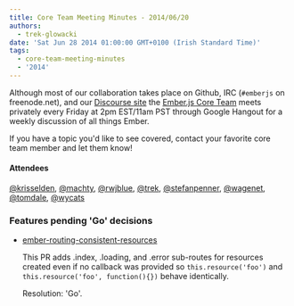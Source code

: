 ```yaml
---
title: Core Team Meeting Minutes - 2014/06/20
authors:
  - trek-glowacki
date: 'Sat Jun 28 2014 01:00:00 GMT+0100 (Irish Standard Time)'
tags:
  - core-team-meeting-minutes
  - '2014'
---
```



Although most of our collaboration takes place on Github, IRC
(`#emberjs` on freenode.net), and our [Discourse site](http://discuss.emberjs.com/)
the [Ember.js Core Team](/team) meets privately every
Friday at 2pm EST/11am PST through Google Hangout for a weekly
discussion of all things Ember.

If you have a topic you'd like to see covered, contact your favorite
core team member and let them know!

#### Attendees

<!--   [@ebryn](https://twitter.com/ebryn),
  [@krisselden](https://twitter.com/krisselden),
  [@machty](https://twitter.com/machty),
  [@rwjblue](https://twitter.com/rwjblue),
  [@trek](https://twitter.com/trek),
  [@stefanpenner](https://twitter.com/stefanpenner),
  [@wagenet](https://twitter.com/wagenet),
  [@tomdale](https://twitter.com/tomdale),
  [@wifelette](https://twitter.com/wifelette),
  [@wycats](https://twitter.com/wycats) -->

[@krisselden](https://twitter.com/krisselden),
[@machty](https://twitter.com/machty),
[@rwjblue](https://twitter.com/rwjblue),
[@trek](https://twitter.com/trek),
[@stefanpenner](https://twitter.com/stefanpenner),
[@wagenet](https://twitter.com/wagenet),
[@tomdale](https://twitter.com/tomdale),
[@wycats](https://twitter.com/wycats)


### Features pending 'Go' decisions

  * [ember-routing-consistent-resources](https://github.com/emberjs/ember.js/pull/4251)

    This PR adds .index, .loading, and .error sub-routes for resources created even
    if no callback was provided so `this.resource('foo')` and
    `this.resource('foo', function(){})` behave identically.

    Resolution:  'Go'.
